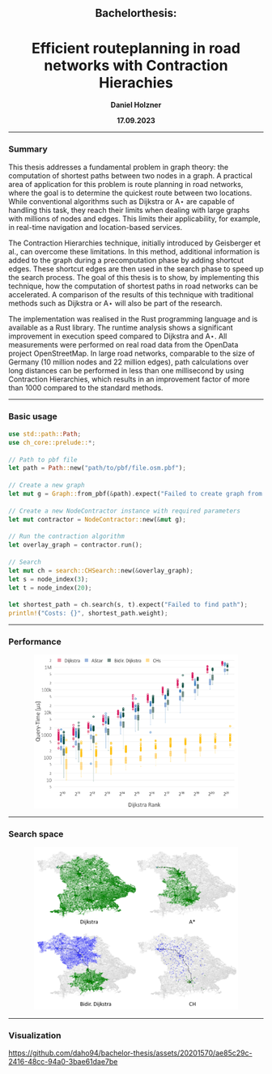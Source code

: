 <h2 align="center">Bachelorthesis:</h2>
<h1 align="center">Efficient routeplanning in road networks with Contraction Hierachies</h1>

<p align="center"><b>Daniel Holzner</b></p>
<p align="center"><b>17.09.2023</b></p>

---

### Summary
This thesis addresses a fundamental problem in graph theory: the computation of shortest
paths between two nodes in a graph. A practical area of application for this problem is route
planning in road networks, where the goal is to determine the quickest route between two
locations. While conventional algorithms such as Dijkstra or A⋆ are capable of handling this
task, they reach their limits when dealing with large graphs with millions of nodes and edges.
This limits their applicability, for example, in real-time navigation and
location-based services.

The Contraction Hierarchies technique, initially introduced by Geisberger et al., can overcome
these limitations. In this method, additional information is added to the graph during a
precomputation phase by adding shortcut edges. These shortcut edges are then used in the
search phase to speed up the search process. The goal of this thesis is to show, by implementing
this technique, how the computation of shortest paths in road networks can be accelerated. A
comparison of the results of this technique with traditional methods such as Dijkstra or A⋆ will
also be part of the research.

The implementation was realised in the Rust programming language and is available as a Rust
library. The runtime analysis shows a significant improvement in execution speed compared
to Dijkstra and A⋆. All measurements were performed on real road data from the OpenData
project OpenStreetMap. In large road networks, comparable to the size of Germany (10 million
nodes and 22 million edges), path calculations over long distances can be performed in less
than one millisecond by using Contraction Hierarchies, which results in an improvement factor
of more than 1000 compared to the standard methods.

---
### Basic usage
```rust
use std::path::Path;
use ch_core::prelude::*;

// Path to pbf file
let path = Path::new("path/to/pbf/file.osm.pbf");

// Create a new graph
let mut g = Graph::from_pbf(&path).expect("Failed to create graph from pbf file");

// Create a new NodeContractor instance with required parameters
let mut contractor = NodeContractor::new(&mut g);

// Run the contraction algorithm
let overlay_graph = contractor.run();

// Search
let mut ch = search::CHSearch::new(&overlay_graph);
let s = node_index(3);
let t = node_index(20);

let shortest_path = ch.search(s, t).expect("Failed to find path");
println!("Costs: {}", shortest_path.weight);
```

---
### Performance
<p align="center">
<img src="assets/boxplot_rank_log.png" alt="drawing" width="80%"/>
</p>

--- 
### Search space

<p float="left" align="center">
  <img src="assets/search_spaces.png" width="80%"/>
</p>

---
### Visualization
https://github.com/daho94/bachelor-thesis/assets/20201570/ae85c29c-2416-48cc-94a0-3bae61dae7be

